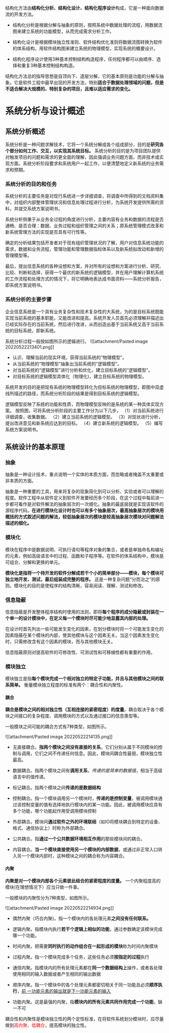
结构化方法由**结构化分析、结构化设计、结构化程序设计**构成，它是一种面向数据流的开发方法。

- 结构化分析是根据分解与抽象的原则，按照系统中数据处理的流程，用数据流图来建立系统的功能模型，从而完成需求分析工作。

- 结构化设计是根据模块独立性准则、软件结构优化准则将数据流图转换为软件的体系结构，用软件结构图来建立系统的物理模型，实现系统的概要设计。

- 结构化程序设计使用3种基本控制结构构造程序，任何程序都可以由顺序、选择和重复3种基本控制结构构造。

结构化方法总的指导思想是自顶向下、逐层分解，它的基本原则是功能的分解与抽象。它是软件工程中最早出现的开发方法，特别**适合于数据处理领域的问题，但是不适合解决大规模的、特别复杂的项目，且难以适应需求的变化。**

# 系统分析与设计概述

## 系统分析概述

系统分析是一种问题求解技术，它将一个系统分解成各个组成部分，目的是**研究各个部分如何工作、交互，以实现其系统目标。** 系统分析的目的是为项目团队提供对触发项目的问题和需求的更全面的理解，因此强调业务问题方面，而非技术或实现方面。系统分析阶段要求和系统用户一起工作，以便清楚地定义新系统的业务需求和预期。

### 系统分析的目的和任务

系统分析的主要任务是对现行系统进一步详细调查，将调查中所得到的文档资料集中，对组织内部整体管理状况和信息处理过程进行分析，为系统开发提供所需的资料，并提交系统方案说明书。

系统分析侧重于从业务全过程的角度进行分析，主要内容有业务和数据的流程是否通畅、是否合理：数据、业务过程和组织管理之间的关系；原系统管理模式改革和新系统管理方法的实现是否具有可行性等。

确定的分析结果包括开发者对于现有组织管理状况的了解，用户对信息系统功能的需求，数据和业务流程，管理功能和管理数据指标体系以及新系统拟改动和新增的管理模型等。

最后，提出信息系统的各种设想和方案，并对所有的设想和方案进行分析、研究、比较、判断和选择，获得一个最优的新系统的逻辑模型，并在用户理解计算机系统的工作流程和处理方式的情况下，将它明确地表达成书面资料——系统分析报告，即系统方案说明书。

### 系统分析的主要步骤

企业信息系统是一个具有业务复杂性和技术复杂性的大系统，为的是目标系统既能实现当前系统的基本职能，又能改进和提高。系统开发人员首先必须理解并描述出已经实际存在的当前系统，然后进行改进，从而创造出基于当前系统又高于当前系统的目标系统，即新系统。

系统分析过程一般按如图所示的逻辑进行。
![[attachment/Pasted image 20220522213401.png]]
- 认识、理解当前的现实环境，获得当前系统的“物理模型”。
- 从当前系统的“物理模型”抽象出当前系统的“逻辑模型”。
- 对当前系统的“逻辑模型”进行分析和优化，建立目标系统的“逻辑模型”。
- 对目标系统的逻辑模型具体化（物理化)，建立目标系统的物理模型。

系统开发的目的是把现有系统的物理模型转化为目标系统的物理模型，即图中双虚线所描述的路径，而系统分析阶段的结果是得到目标系统的逻辑模型。

逻辑模型反映了系统的功能和性质，而物理模型反映的是系统的某一种具体实现方案。
按照图，可将系统分析阶段的主要工作分为以下几步。
（1）对当前系统进行详细调查，收集数据。
（2）建立当前系统的逻辑模型。
（3）对现状进行分析，提出改进意见和新系统应达到的目标。
（4）建立新系统的逻辑模型。
（5）编写系统方案说明书。

## 系统设计的基本原理

### 抽象
抽象是一种设计技术，重点说明一个实体的本质方面，而忽略或者掩盖不太重要或非本质的方面。

抽象是一种重要的工具，用来将复杂的现象简化到可以分析、实验或者可以理解的程度。软件工程中从软件定义到软件开发要经历多个阶段，在这个过程中每前进一步都可看作是对软件解法的抽象层次的一次细化。抽象的最底层就是实现该软件的源程序代码。**在进行模块化设计时也可以有多个抽象层次，最高抽象层次的模块用概括的方式叙述问题的解法，较低抽象层次的模块是较高抽象层次模块对问题解法描述的细化。**

### 模块化

模块在程序中是数据说明、可执行语句等程序对象的集合，或者是单独命名和编址的元素，例如高级语言中的过程、函数和子程序等。在软件的体系结构中，模块是可组合、分解和更换的单元。

**模块化是指将一个待开发的软件分解成若干个小的简单部分——模块，每个模块可独立地开发、测试，最后组装成完整的程序。** 这是一种复杂问题“分而治之”的原则。模块化的目的是使程序的结构清晰，容易阅读、理解、测试和修改。

### 信息隐蔽

信息隐蔽是开发整体程序结构时使用的法则，即将**每个程序的成分隐蔽或封装在一个单一的设计模块中，在定义每一个模块时尽可能少地显露其内部的处理。** 

在设计时首先列出一些可能发生变化的因素，在划分模块时将一个可能发生变化的因素隐蔽在某个模块的内部，使其他模块与这个因素无关。当这个因素发生变化时，只需修改含有这个因素的模块，而与其他模块无关。

信息隐蔽原则对提高软件的可修改性、可测试性和可移植性都有重要的作用。

### 模块独立

模块独立是指**每个模块完成一个相对独立的特定子功能，并且与其他模块之间的联系简单。** 衡量模块独立程度的标准有两个：耦合性和内聚性。

#### 耦合

**耦合是模块之间的相对独立性（互相连接的紧密程度）的度量**。耦合取决于各个模块之间接口的复杂程度、调用模块的方式以及通过接口的信息类型等。

一般模块之间可能的耦合方式有7种类型，如图所示。

![[attachment/Pasted image 20220522214135.png]]

- 无直接耦合。**指两个模块之间没有直接的关系**，它们分别从属于不同模块的控制与调用，它们之间不传递任何信息。因此，模块间耦合性最弱，模块独立性最高。

- 数据耦合。指两个模块之间有**调用关系**，*传递的是简单的数据值*，相当于高级语言中的值传递。

- 标记耦合。指两个模块之间**传递的是数据结构**

- 控制耦合。指一个模块调用另一个模块时，**传递的是控制变量**，被调用模块通过该控制变量的值有选择地执行模块内的某一功能。因此，被调用模块应具有多个功能，哪个功能起作用受调用模块控制

- 外部耦合。模块间**通过软件之外的环境联结**（如IO将模块耦合到特定的设备、格式、通信协议上）时称为外部耦合。

- 公共耦合。指**通过一个公共数据环境相互作用**的那些模块间的耦合。

- 内容耦合。**当一个模块直接使用另一个模块的内部数据**，或通过非正常入口转入另一个模块内部时，这种模块之间的耦合称为内容耦合。

#### 内聚

**内聚是对一个模块内部各个元素彼此结合的紧密程度的度量。** 一个内聚程度高的模块(在理想情况下）应当只做一件事。

一般模块的内聚性分为7种类型，如图所示。

![[attachment/Pasted image 20220522214934.png]]

- 偶然内聚（巧合内聚)。指一个模块内的各处理元素**之间没有任何联系。**

- 逻辑内聚。指模块内执行**若干个逻辑上相似的功能**，通过参数确定该模块完成哪一个功能。

- 时间内聚。把需要**同时执行的动作组合在一起形成的模块**称为时间内聚模块

- 过程内聚。指一个模块完成多个任务，这些任务必须**按指定的过程**执行

- 通信内聚。指模块内的所有处理元素都在**同一个数据结构上**操作，或者各处理使用相同的输入数据或者产生相同的输出数据

- 顺序内聚。指一个模块中的各个处理元素都密切相关于同一功能且必须**顺序执行**，<u>前
	一功能元素的输出就是下一功能元素的输入</u>

- 功能内聚。这是最强的内聚，指**模块内的所有元素共同作用完成一个功能**，缺一不可

耦合性和内聚性是模块独立性的两个定性标准，在将软件系统划分模块时，应尽量做到<font color='red'>高内聚、低耦合</font>，提高模块的独立性。
